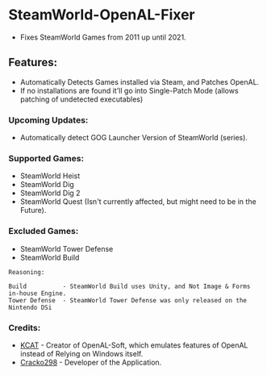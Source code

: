 # SteamWorld-OpenAL-Fixer
- Fixes SteamWorld Games from 2011 up until 2021.


## Features:
- Automatically Detects Games installed via Steam, and Patches OpenAL.
- If no installations are found it'll go into Single-Patch Mode (allows patching of undetected executables)

### Upcoming Updates:
- Automatically detect GOG Launcher Version of SteamWorld (series).

### Supported Games:
- SteamWorld Heist
- SteamWorld Dig
- SteamWorld Dig 2
- SteamWorld Quest (Isn't currently affected, but might need to be in the Future).

### Excluded Games:
- SteamWorld Tower Defense
- SteamWorld Build
```
Reasoning:

Build          - SteamWorld Build uses Unity, and Not Image & Forms in-house Engine.
Tower Defense  - SteamWorld Tower Defense was only released on the Nintendo DSi
```


### Credits:
- [KCAT](https://github.com/kcat) - Creator of OpenAL-Soft, which emulates features of OpenAL instead of Relying on Windows itself.
- [Cracko298](https://github.com/Cracko298) - Developer of the Application.
